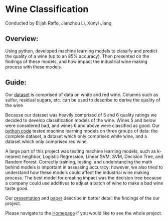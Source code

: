 # Wine Classification
Conducted by Elijah Raffo, Jianzhou Li, Xunyi Jiang.

## Overview:
Using python, developed machine learning models to classify and predict the quality of a wine (up to an 85% accuracy). Then presented on the findings of these models, and how impact the industrial wine making process with these models.

## Guide:

Our [dataset](eliraffo.github.io/OBA410/Wine_Data.csv) is comprised of data on white and red wine. Columns such as sulfur, residual sugars, etc. can be used to describe to derive the quality of the wine

Because our dataset was heavily comprised of 5 and 6 quality ratings we decided to develop classification models of the wine. Wines 5 and below were considered bad, and wines 6 and above were classified as good. Our [python code](eliraffo.github.io/OBA410/Wine_Model.ipynb) tested machine learning models on three groups of data: the complete dataset, a dataset which only comprised white wine, and a dataset which only comprised red wine.

A large part of this project was testing machine learning models, such as k-nearest neighbor, Logistic Regression, Linear SVM, SVM, Decision Tree, and Random Forest. Correctly training, testing, and understanding the math behind models is important in assessing accuracy; however, we also tried to understand how these models could affect the industrial wine making process. The best model for creating impact was the decision tree because a company could use additives to adjust a batch of wine to make a bad wine taste good. 

Our [presentation](eliraffo.github.io/OBA410/Wine_Presentation.pptx) and [paper](eliraffo.github.io/OBA410/Wine_Paper.pdf) describe in better detail the findings of the our project. 

Please navigate to the [Homepage](https://github.com/eliraffo/eliraffo.github.io/tree/master/OBA410) if you would like to see the whole project.
